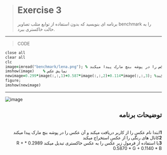 
> # Exercise 3
>برنامه ای بنویسید که بدون استفاده از توابع متلب تصاویر benchmark را به حالت خاکستری ببرد.
***
>CODE

```ruby
close all
clear all
clc
image=imread("benchmark/lena.png"); % ابتدا نام عکس را از کاربر دریافت میکند و آن عکس را در پوشه بنچ مارک پیدا میکند
imshow(image)    % نمایش عکس
newimage=0.299*image(:,:,1)+0.587*image(:,:,2)+0.114*image(:,:,3); %کانال های رنگی  را از عکس  استخراج میکند با استفاده از فرمول  عکس را به عکس خاکستری تبدیل میکند
figure;
imshow(newimage)
```
***
![image](https://user-images.githubusercontent.com/48456571/113271283-9768d100-92ef-11eb-97ea-ad6a98281adf.png)

<div dir="rtl">
<h2>توضیحات برنامه</h2> <br />
 <b>1</b>ابتدا نام عکس را از کاربر دریافت میکند و آن عکس را در پوشه بنچ مارک پیدا میکند<br />
<b>2</b>کانال های رنگی  را از عکس  استخراج میکند<br />
<b>3</b>با استفاده از فرمول زیر عکس را به عکس خاکستری تبدیل میکند
  0.2989 * R + 0.5870 * G + 0.1140 * B <br />
    
</div>
